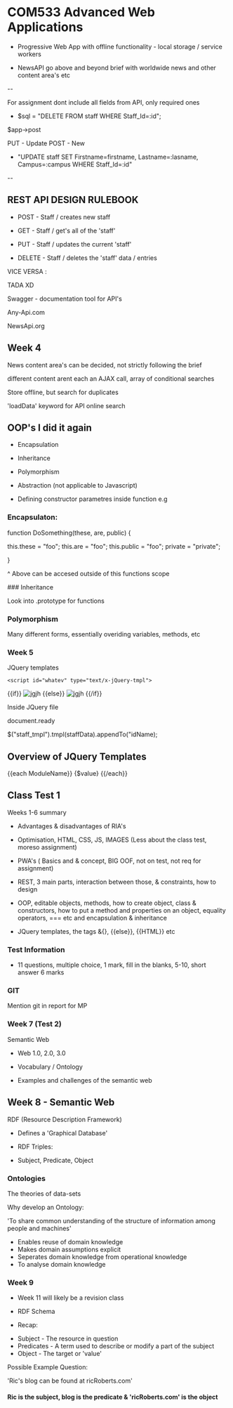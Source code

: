 # COM533 Advanced Web Applications

* Progressive Web App with offline functionality - local storage / service workers 

* NewsAPI go above and beyond brief with worldwide news and other content area's etc

 --
 
 For assignment dont include all fields from API, only required ones 
 
 
 
 * $sql = "DELETE FROM staff WHERE Staff_Id=:id";
 
 $app->post 
 
 PUT - Update 
 POST - New 
 
* "UPDATE staff SET Firstname=firstname, Lastname=:lasname, Campus=:campus WHERE Staff_Id=:id"

--

## REST API DESIGN RULEBOOK 



* POST - Staff / creates new staff 

* GET - Staff / get's all of the 'staff'

* PUT - Staff / updates the current 'staff' 

* DELETE - Staff / deletes the 'staff' data / entries 


VICE VERSA : 


TADA XD

Swagger - documentation tool for API's 

Any-Api.com

NewsApi.org 
 
## Week 4 

News content area's can be decided, not strictly following the brief 

different content arent each an AJAX call, array of conditional searches 

Store offline, but search for duplicates 



'loadData' keyword for API online search 



## OOP's I did it again 

- Encapsulation 
- Inheritance
- Polymorphism
- Abstraction (not applicable to Javascript) 

- Defining constructor parametres inside function e.g 

### Encapsulaton: 

function DoSomething(these, are, public) 
{

this.these = "foo";
this.are = "foo";
this.public = "foo";
private = "private";

}

^ Above can be accesed outside of this functions scope 


### Inheritance 


Look into .prototype for functions

### Polymorphism 

Many different forms, essentially overiding variables, methods, etc 

### Week 5 

JQuery templates 

`<script id="whatev" type="text/x-jQuery-tmpl">`

{{if}}
<img src={picture} alt="jgjh">
{{else}}
<img src={default.png} alt="jgjh">
{{/if}}

</script>


Inside JQuery file 

document.ready 

$("staff_tmpl").tmpl(staffData).appendTo("idName);


## Overview of JQuery Templates 

{{each ModuleName}} <element>{$value}</element> {{/each}}

## Class Test 1 

Weeks 1-6 summary 

- Advantages & disadvantages of RIA's 

- Optimisation, HTML, CSS, JS, IMAGES (Less about the class test, moreso assignment)

- PWA's ( Basics and & concept, BIG OOF, not on test, not req for assignment)

- REST, 3 main parts, interaction between those, & constraints, how to design 

- OOP, editable objects, methods, how to create object, class & constructors, how to put a method and properties on an object, equality operators, === etc and encapsulation & inheritance 

- JQuery templates, the tags &{}, {{else}}, {{HTML}} etc 


### Test Information 

- 11 questions, multiple choice, 1 mark, fill in the blanks, 5-10, short answer 6 marks 


### GIT 

Mention git in report for MP

### Week 7 (Test 2) 

Semantic Web 

- Web 1.0, 2.0, 3.0

- Vocabulary / Ontology

- Examples and challenges of the semantic web

## Week 8 - Semantic Web 

RDF (Resource Description Framework) 

* Defines a 'Graphical Database' 

* RDF Triples: 

- Subject, Predicate, Object 



### Ontologies 

The theories of data-sets 

Why develop an Ontology:

'To share common understanding of the structure of information among people and machines' 

- Enables reuse of domain knowledge 
- Makes domain assumptions explicit 
- Seperates domain knowledge from operational knowledge 
- To analyse domain knowledge 




### Week 9 

- Week 11 will likely be a revision class 

- RDF Schema 

- Recap: 

* Subject  - The resource in question 
* Predicates - A term used to describe or modify a part of the subject 
* Object - The target or 'value' 


Possible Example Question: 

'Ric's blog can be found at ricRoberts.com' 

#### Ric is the subject, blog is the predicate & 'ricRoberts.com' is the object

